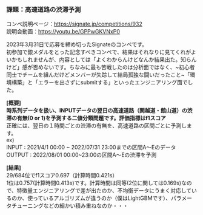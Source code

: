 ### 課題：高速道路の渋滞予測
コンペ説明ページ：https://signate.jp/competitions/932<br>
説明会動画：https://youtu.be/GPPwGKVNxP0

2023年3月31日で応募を締め切ったSignateのコンペです。<br>
初参加で銀メダルをとった記念すべきコンペで、結果はそれなりに見てくれがよいかもしれませんが、内容としては「よくわからんけどなんか結果出た。知らんけど」感が否めないです。ちなみに最も苦戦したのは分析面ではなく、~初心者同士でチームを組んだけどメンバーが失踪して結局孤独な闘いだったこと~「環境構築」と「エラーを出さずにsubmitする」といったエンジニアリング面でした。

<b>[概要]</b><br>
<b>時系列データを扱い、INPUTデータの翌日の高速道路（関越道・館山道）の渋滞の有無(0 or 1)を予測する二値分類問題です。評価指標はf1スコア</b><br>
正確には、翌日の１時間ごとの渋滞の有無を、高速道路の区間ごとに予測します。<br>
ex)<br>
INPUT : 2021/4/1 00:00 ~ 2022/07/31 23:00までの区間A～Eのデータ<br>
OUTPUT : 2022/08/01 00:00~23:00の区間A～Eの渋滞を予測

<b>[結果]</b><br>
29/684位でf1スコア0.697（計算時間0.421s）<br>1位は0.757(計算時間0.413s)です。計算時間は同等(2位に関しては0.169s)なので、特徴量エンジニアリングで差が出たのか、不均衡データにうまく対応しているのか、使っているアルゴリズムが違うのか（僕はLightGBMです）、パラメータチューニングなどの細かい積み重ねなのか・・・
